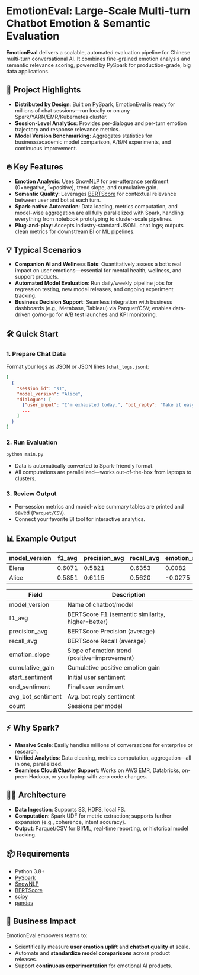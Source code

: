 # EmotionEval: Large-Scale Multi-turn Chatbot Emotion & Semantic Evaluation

**EmotionEval** delivers a scalable, automated evaluation pipeline for Chinese multi-turn conversational AI. It combines fine-grained emotion analysis and semantic relevance scoring, powered by PySpark for production-grade, big data applications.



## 🚀 Project Highlights

* **Distributed by Design**: Built on PySpark, EmotionEval is ready for millions of chat sessions—run locally or on any Spark/YARN/EMR/Kubernetes cluster.
* **Session-Level Analytics**: Provides per-dialogue and per-turn emotion trajectory and response relevance metrics.
* **Model Version Benchmarking**: Aggregates statistics for business/academic model comparison, A/B/N experiments, and continuous improvement.



## 🔥 Key Features

* **Emotion Analysis**: Uses [SnowNLP](https://github.com/isnowfy/snownlp) for per-utterance sentiment (0=negative, 1=positive), trend slope, and cumulative gain.
* **Semantic Quality**: Leverages [BERTScore](https://github.com/Tiiiger/bert_score) for contextual relevance between user and bot at each turn.
* **Spark-native Automation**: Data loading, metrics computation, and model-wise aggregation are all fully parallelized with Spark, handling everything from notebook prototyping to cluster-scale pipelines.
* **Plug-and-play**: Accepts industry-standard JSONL chat logs; outputs clean metrics for downstream BI or ML pipelines.



## 💡 Typical Scenarios

* **Companion AI and Wellness Bots**: Quantitatively assess a bot’s real impact on user emotions—essential for mental health, wellness, and support products.
* **Automated Model Evaluation**: Run daily/weekly pipeline jobs for regression testing, new model releases, and ongoing experiment tracking.
* **Business Decision Support**: Seamless integration with business dashboards (e.g., Metabase, Tableau) via Parquet/CSV; enables data-driven go/no-go for A/B test launches and KPI monitoring.



## 🛠️ Quick Start

### 1. Prepare Chat Data

Format your logs as JSON or JSON lines (`chat_logs.json`):

```json
[
  {
    "session_id": "s1",
    "model_version": "Alice",
    "dialogue": [
      {"user_input": "I'm exhausted today.", "bot_reply": "Take it easy, you deserve a break."},
      ...
    ]
  }
]
```

### 2. Run Evaluation

```bash
python main.py
```

* Data is automatically converted to Spark-friendly format.
* All computations are parallelized—works out-of-the-box from laptops to clusters.

### 3. Review Output

* Per-session metrics and model-wise summary tables are printed and saved (`Parquet/CSV`).
* Connect your favorite BI tool for interactive analytics.



## 📊 Example Output

| model\_version | f1\_avg | precision\_avg | recall\_avg | emotion\_slope | cumulative\_gain | start\_sentiment | end\_sentiment | avg\_bot\_sentiment | count |
| -------------- | ------- | -------------- | ----------- | -------------- | ---------------- | ---------------- | -------------- | ------------------- | ----- |
| Elena          | 0.6071  | 0.5821         | 0.6353      | 0.0082         | 0.4589           | 0.6698           | 0.6861         | 0.8604              | 4     |
| Alice          | 0.5851  | 0.6115         | 0.5620      | -0.0275        | 0.1555           | 0.6968           | 0.6419         | 0.5873              | 4     |


| Field            | Description                                        |
|------------------|---------------------------------------------------|
| model_version    | Name of chatbot/model                             |
| f1_avg           | BERTScore F1 (semantic similarity, higher=better) |
| precision_avg    | BERTScore Precision (average)                     |
| recall_avg       | BERTScore Recall (average)                        |
| emotion_slope    | Slope of emotion trend (positive=improvement)     |
| cumulative_gain  | Cumulative positive emotion gain                  |
| start_sentiment  | Initial user sentiment                            |
| end_sentiment    | Final user sentiment                              |
| avg_bot_sentiment| Avg. bot reply sentiment                          |
| count            | Sessions per model  

## ⚡️ Why Spark?

* **Massive Scale**: Easily handles millions of conversations for enterprise or research.
* **Unified Analytics**: Data cleaning, metrics computation, aggregation—all in one, parallelized.
* **Seamless Cloud/Cluster Support**: Works on AWS EMR, Databricks, on-prem Hadoop, or your laptop with zero code changes.



## 🧑‍💻 Architecture

* **Data Ingestion**: Supports S3, HDFS, local FS.
* **Computation**: Spark UDF for metric extraction; supports further expansion (e.g., coherence, intent accuracy).
* **Output**: Parquet/CSV for BI/ML, real-time reporting, or historical model tracking.



## 📦 Requirements

* Python 3.8+
* [PySpark](https://spark.apache.org/)
* [SnowNLP](https://github.com/isnowfy/snownlp)
* [BERTScore](https://github.com/Tiiiger/bert_score)
* [scipy](https://scipy.org/)
* [pandas](https://pandas.pydata.org/)



## 💼 Business Impact

EmotionEval empowers teams to:

* Scientifically measure **user emotion uplift** and **chatbot quality** at scale.
* Automate and **standardize model comparisons** across product releases.
* Support **continuous experimentation** for emotional AI products.


